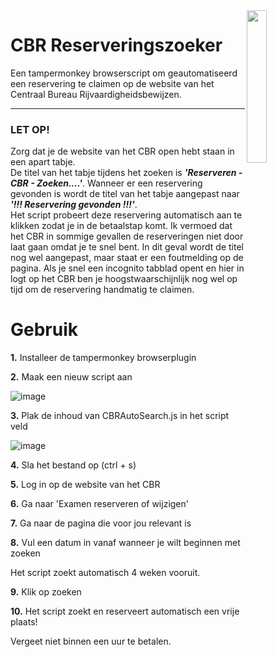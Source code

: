 <img src="https://upload.wikimedia.org/wikipedia/commons/thumb/6/65/Circle-icons-car.svg/512px-Circle-icons-car.svg.png" align="right" width="25%" />

# CBR Reserveringszoeker
Een tampermonkey browserscript om geautomatiseerd een reservering te claimen op de website van het Centraal Bureau Rijvaardigheidsbewijzen.

<hr/>

### LET OP!

Zorg dat je de website van het CBR open hebt staan in een apart tabje. <br/>
De titel van het tabje tijdens het zoeken is _**'Reserveren - CBR - Zoeken....'**_. Wanneer er een reservering gevonden is wordt de titel van het tabje aangepast naar _**'!!! Reservering gevonden !!!'**_.<br/>
Het script probeert deze reservering automatisch aan te klikken zodat je in de betaalstap komt. Ik vermoed dat het CBR in sommige gevallen de reserveringen niet door laat gaan omdat je te snel bent. In dit geval wordt de titel nog wel aangepast, maar staat er een foutmelding op de pagina. Als je snel een incognito tabblad opent en hier in logt op het CBR ben je hoogstwaarschijnlijk nog wel op tijd om de reservering handmatig te claimen.


# Gebruik
**1.** Installeer de tampermonkey browserplugin


**2.** Maak een nieuw script aan

![image](https://user-images.githubusercontent.com/22765565/144583460-d3265a8f-fc1f-429e-b0e4-cc35e5888d89.png)
 
**3.** Plak de inhoud van CBRAutoSearch.js in het script veld

![image](https://user-images.githubusercontent.com/22765565/144583724-c6b75095-fe5c-4760-a43a-0ad52c31741a.png)

**4.** Sla het bestand op (ctrl + s)

**5.** Log in op de website van het CBR

**6.** Ga naar 'Examen reserveren of wijzigen'

**7.** Ga naar de pagina die voor jou relevant is

**8.** Vul een datum in vanaf wanneer je wilt beginnen met zoeken

   Het script zoekt automatisch 4 weken vooruit.

**9.** Klik op zoeken

**10.** Het script zoekt en reserveert automatisch een vrije plaats! 

   Vergeet niet binnen een uur te betalen.
